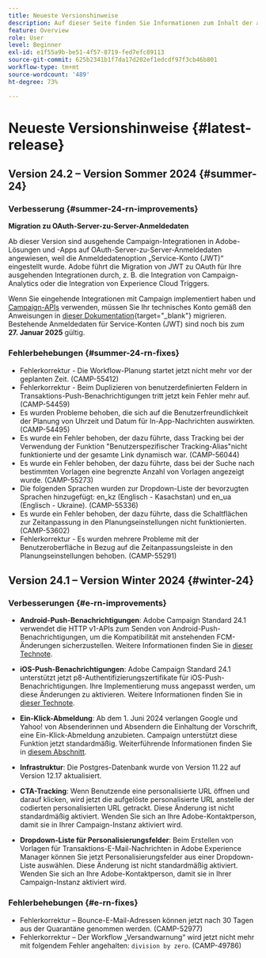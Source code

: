 ```yaml
---
title: Neueste Versionshinweise
description: Auf dieser Seite finden Sie Informationen zum Inhalt der aktuellen Version von Campaign Standard.
feature: Overview
role: User
level: Beginner
exl-id: e1f55a9b-be51-4f57-8719-fed7efc89113
source-git-commit: 625b2341b1f7da17d202ef1edcdf97f3cb46b801
workflow-type: tm+mt
source-wordcount: '489'
ht-degree: 73%

---
```



# Neueste Versionshinweise {#latest-release}

<!--
![Control Panel](assets/do-not-localize/cp-icon.png) **New Control Panel release**. [Learn more](https://experienceleague.adobe.com/docs/control-panel/using/release-notes.html){target="_blank"}.-->

<!--
## Early release notes {#e-new-release}

This section lists improvements and changes included in the next Campaign Standard release.

>[!CAUTION]
>
>This content is subject to changes without prior notice until the stage environments upgrade date. Learn more in the [Release planning page](../../rn/using/release-planning.md).
-->

## Version 24.2 – Version Sommer 2024 {#summer-24}

<!--**Release date**: August 2024 (Limited Availability) - [Learn more](../../rn/using/release-planning.md).-->

### Verbesserung {#summer-24-rn-improvements}

**Migration zu OAuth-Server-zu-Server-Anmeldedaten**

Ab dieser Version sind ausgehende Campaign-Integrationen in Adobe-Lösungen und -Apps auf OAuth-Server-zu-Server-Anmeldedaten angewiesen, weil die Anmeldedatenoption „Service-Konto (JWT)“ eingestellt wurde. Adobe führt die Migration von JWT zu OAuth für Ihre ausgehenden Integrationen durch, z. B. die Integration von Campaign-Analytics oder die Integration von Experience Cloud Triggers.

Wenn Sie eingehende Integrationen mit Campaign implementiert haben und [Campaign-APIs](../../api/using/get-started-apis.md) verwenden, müssen Sie Ihr technisches Konto gemäß den Anweisungen in [dieser Dokumentation](https://developer.adobe.com/developer-console/docs/guides/authentication/ServerToServerAuthentication/migration/){target="_blank"} migrieren. Bestehende Anmeldedaten für Service-Konten (JWT) sind noch bis zum **27. Januar 2025** gültig.

### Fehlerbehebungen {#summer-24-rn-fixes}

* Fehlerkorrektur - Die Workflow-Planung startet jetzt nicht mehr vor der geplanten Zeit. (CAMP-55412)
* Fehlerkorrektur - Beim Duplizieren von benutzerdefinierten Feldern in Transaktions-Push-Benachrichtigungen tritt jetzt kein Fehler mehr auf. (CAMP-54459)
* Es wurden Probleme behoben, die sich auf die Benutzerfreundlichkeit der Planung von Uhrzeit und Datum für In-App-Nachrichten auswirkten. (CAMP-54495)
* Es wurde ein Fehler behoben, der dazu führte, dass Tracking bei der Verwendung der Funktion &quot;Benutzerspezifischer Tracking-Alias&quot;nicht funktionierte und der gesamte Link dynamisch war. (CAMP-56044)
* Es wurde ein Fehler behoben, der dazu führte, dass bei der Suche nach bestimmten Vorlagen eine begrenzte Anzahl von Vorlagen angezeigt wurde. (CAMP-55273)
* Die folgenden Sprachen wurden zur Dropdown-Liste der bevorzugten Sprachen hinzugefügt: en_kz (Englisch - Kasachstan) und en_ua (Englisch - Ukraine). (CAMP-55336)
* Es wurde ein Fehler behoben, der dazu führte, dass die Schaltflächen zur Zeitanpassung in den Planungseinstellungen nicht funktionierten. (CAMP-53602)
* Fehlerkorrektur - Es wurden mehrere Probleme mit der Benutzeroberfläche in Bezug auf die Zeitanpassungsleiste in den Planungseinstellungen behoben. (CAMP-55291)

## Version 24.1 – Version Winter 2024 {#winter-24}

### Verbesserungen {#e-rn-improvements}

* **Android-Push-Benachrichtigungen**: Adobe Campaign Standard 24.1 verwendet die HTTP v1-APIs zum Senden von Android-Push-Benachrichtigungen, um die Kompatibilität mit anstehenden FCM-Änderungen sicherzustellen. Weitere Informationen finden Sie in [dieser Technote](../../administration/using/push-technote.md).

* **iOS-Push-Benachrichtigungen**: Adobe Campaign Standard 24.1 unterstützt jetzt p8-Authentifizierungszertifikate für iOS-Push-Benachrichtigungen. Ihre Implementierung muss angepasst werden, um diese Änderungen zu aktivieren. Weitere Informationen finden Sie in [dieser Technote](../../administration/using/push-technote.md).

* **Ein-Klick-Abmeldung**: Ab dem 1. Juni 2024 verlangen Google und Yahoo! von Absenderinnen und Absendern die Einhaltung der Vorschrift, eine Ein-Klick-Abmeldung anzubieten. Campaign unterstützt diese Funktion jetzt standardmäßig. Weiterführende Informationen finden Sie in [diesem Abschnitt](../../administration/using/configuring-email-channel.md#list-of-email-smtp-parameters).

* **Infrastruktur**: Die Postgres-Datenbank wurde von Version 11.22 auf Version 12.17 aktualisiert.

* **CTA-Tracking**: Wenn Benutzende eine personalisierte URL öffnen und darauf klicken, wird jetzt die aufgelöste personalisierte URL anstelle der codierten personalisierten URL getrackt. Diese Änderung ist nicht standardmäßig aktiviert. Wenden Sie sich an Ihre Adobe-Kontaktperson, damit sie in Ihrer Campaign-Instanz aktiviert wird.

* **Dropdown-Liste für Personalisierungsfelder**: Beim Erstellen von Vorlagen für Transaktions-E-Mail-Nachrichten in Adobe Experience Manager können Sie jetzt Personalisierungsfelder aus einer Dropdown-Liste auswählen. Diese Änderung ist nicht standardmäßig aktiviert. Wenden Sie sich an Ihre Adobe-Kontaktperson, damit sie in Ihrer Campaign-Instanz aktiviert wird.

### Fehlerbehebungen {#e-rn-fixes}

* Fehlerkorrektur – Bounce-E-Mail-Adressen können jetzt nach 30 Tagen aus der Quarantäne genommen werden. (CAMP-52977)
* Fehlerkorrektur – Der Workflow „Versandwarnung“ wird jetzt nicht mehr mit folgendem Fehler angehalten: `division by zero`. (CAMP-49786)

